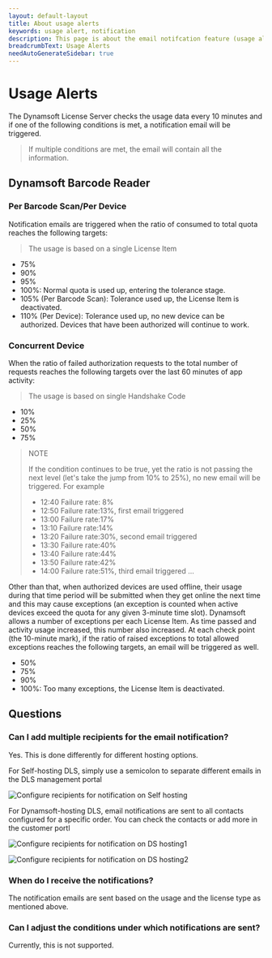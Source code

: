 ```yaml
---
layout: default-layout
title: About usage alerts
keywords: usage alert, notification
description: This page is about the email notifcation feature (usage alerts) of Dynamsoft Dynamsoft License Server
breadcrumbText: Usage Alerts
needAutoGenerateSidebar: true
---
```


# Usage Alerts

The Dynamsoft License Server checks the usage data every 10 minutes and if one of the following conditions is met, a notification email will be triggered.

> If multiple conditions are met, the email will contain all the information.

## Dynamsoft Barcode Reader

### Per Barcode Scan/Per Device  

Notification emails are triggered when the ratio of consumed to total quota reaches the following targets: 

> The usage is based on a single License Item

* 75%
* 90%
* 95%
* 100%: Normal quota is used up, entering the tolerance stage.
* 105% (Per Barcode Scan): Tolerance used up, the License Item is deactivated.
* 110% (Per Device): Tolerance used up, no new device can be authorized. Devices that have been authorized will continue to work.

### Concurrent Device

When the ratio of failed authorization requests to the total number of requests reaches the following targets over the last 60 minutes of app activity:

> The usage is based on single Handshake Code

* 10%
* 25%
* 50%
* 75%

> NOTE
>  
> If the condition continues to be true, yet the ratio is not passing the next level (let's take the jump from 10% to 25%), no new email will be triggered. For example
> * 12:40 Failure rate: 8%
> * 12:50 Failure rate:13%, first email triggered
> * 13:00 Failure rate:17%
> * 13:10 Failure rate:14%
> * 13:20 Failure rate:30%, second email triggered
> * 13:30 Failure rate:40%
> * 13:40 Failure rate:44%
> * 13:50 Failure rate:42%
> * 14:00 Failure rate:51%, third email triggered
> ...

Other than that, when authorized devices are used offline, their usage during that time period will be submitted when they get online the next time and this may cause exceptions (an exception is counted when active devices exceed the quota for any given 3-minute time slot). Dynamsoft allows a number of exceptions per each License Item. As time passed and activity usage increased, this number also increased. At each check point (the 10-minute mark), if the ratio of raised exceptions to total allowed exceptions reaches the following targets, an email will be triggered as well.

* 50%
* 75%
* 90%
* 100%: Too many exceptions, the License Item is deactivated.

## Questions

### Can I add multiple recipients for the email notification?

Yes. This is done differently for different hosting options.

For Self-hosting DLS, simply use a semicolon to separate different emails in the DLS management portal

![Configure recipients for notification on Self hosting]({{site.assets}}imgs/usagealerts-001.png)

For Dynamsoft-hosting DLS, email notifications are sent to all contacts configured for a specific order. You can check the contacts or add more in the customer portl

![Configure recipients for notification on DS hosting1]({{site.assets}}imgs/usagealerts-002.png)

![Configure recipients for notification on DS hosting2]({{site.assets}}imgs/usagealerts-003.png)

### When do I receive the notifications?

The notification emails are sent based on the usage and the license type as mentioned above.

### Can I adjust the conditions under which notifications are sent?

Currently, this is not supported.
